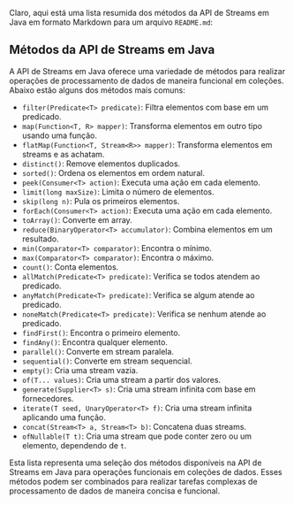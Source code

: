 Claro, aqui está uma lista resumida dos métodos da API de Streams em Java em formato Markdown para um arquivo `README.md`:

## Métodos da API de Streams em Java

A API de Streams em Java oferece uma variedade de métodos para realizar operações de processamento de dados de maneira funcional em coleções. Abaixo estão alguns dos métodos mais comuns:

- `filter(Predicate<T> predicate)`: Filtra elementos com base em um predicado.
- `map(Function<T, R> mapper)`: Transforma elementos em outro tipo usando uma função.
- `flatMap(Function<T, Stream<R>> mapper)`: Transforma elementos em streams e as achatam.
- `distinct()`: Remove elementos duplicados.
- `sorted()`: Ordena os elementos em ordem natural.
- `peek(Consumer<T> action)`: Executa uma ação em cada elemento.
- `limit(long maxSize)`: Limita o número de elementos.
- `skip(long n)`: Pula os primeiros elementos.
- `forEach(Consumer<T> action)`: Executa uma ação em cada elemento.
- `toArray()`: Converte em array.
- `reduce(BinaryOperator<T> accumulator)`: Combina elementos em um resultado.
- `min(Comparator<T> comparator)`: Encontra o mínimo.
- `max(Comparator<T> comparator)`: Encontra o máximo.
- `count()`: Conta elementos.
- `allMatch(Predicate<T> predicate)`: Verifica se todos atendem ao predicado.
- `anyMatch(Predicate<T> predicate)`: Verifica se algum atende ao predicado.
- `noneMatch(Predicate<T> predicate)`: Verifica se nenhum atende ao predicado.
- `findFirst()`: Encontra o primeiro elemento.
- `findAny()`: Encontra qualquer elemento.
- `parallel()`: Converte em stream paralela.
- `sequential()`: Converte em stream sequencial.
- `empty()`: Cria uma stream vazia.
- `of(T... values)`: Cria uma stream a partir dos valores.
- `generate(Supplier<T> s)`: Cria uma stream infinita com base em fornecedores.
- `iterate(T seed, UnaryOperator<T> f)`: Cria uma stream infinita aplicando uma função.
- `concat(Stream<T> a, Stream<T> b)`: Concatena duas streams.
- `ofNullable(T t)`: Cria uma stream que pode conter zero ou um elemento, dependendo de `t`.

Esta lista representa uma seleção dos métodos disponíveis na API de Streams em Java para operações funcionais em coleções de dados. Esses métodos podem ser combinados para realizar tarefas complexas de processamento de dados de maneira concisa e funcional.